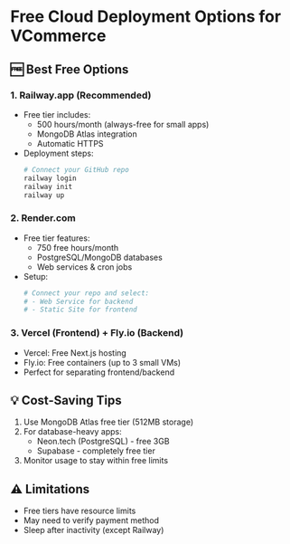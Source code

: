 # Free Cloud Deployment Options for VCommerce

## 🆓 Best Free Options

### 1. Railway.app (Recommended)
- Free tier includes:
  - 500 hours/month (always-free for small apps)
  - MongoDB Atlas integration
  - Automatic HTTPS
- Deployment steps:
  ```bash
  # Connect your GitHub repo
  railway login
  railway init
  railway up
  ```

### 2. Render.com
- Free tier features:
  - 750 free hours/month
  - PostgreSQL/MongoDB databases
  - Web services & cron jobs
- Setup:
  ```bash
  # Connect your repo and select:
  # - Web Service for backend
  # - Static Site for frontend
  ```

### 3. Vercel (Frontend) + Fly.io (Backend)
- Vercel: Free Next.js hosting
- Fly.io: Free containers (up to 3 small VMs)
- Perfect for separating frontend/backend

## 💡 Cost-Saving Tips
1. Use MongoDB Atlas free tier (512MB storage)
2. For database-heavy apps:
   - Neon.tech (PostgreSQL) - free 3GB
   - Supabase - completely free tier
3. Monitor usage to stay within free limits

## ⚠️ Limitations
- Free tiers have resource limits
- May need to verify payment method
- Sleep after inactivity (except Railway)